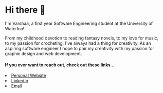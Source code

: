 # Hi there 👋

I'm Varshaa, a first year Software Engineering student at the University of Waterloo! 

From my childhood devotion to reading fantasy novels, to my love for music, to my passion for crocheting, I've always had a thing for creativity. As an aspiring software engineer I hope to pair my creativity with my passion for graphic design and web development.


#### If you ever want to reach out, check out these links...


<li><a href="http://vas057.github.io" target="_blank">Personal Website</a><li>
<a href="https://www.linkedin.com/in/varshaa-maxwell/" target="_blank">LinkedIn</a>
<li><a href="mailto:vmaxwell@uwaterloo.ca" target="_blank">Email</a>



<!--
**vas057/vas057** is a ✨ _special_ ✨ repository because its `README.md` (this file) appears on your GitHub profile.

Here are some ideas to get you started:

- 🔭 I’m currently working on ...
- 🌱 I’m currently learning ...
- 👯 I’m looking to collaborate on ...
- 🤔 I’m looking for help with ...
- 💬 Ask me about ...
- 📫 How to reach me: ...
- 😄 Pronouns: ...
- ⚡ Fun fact: ...
-->

